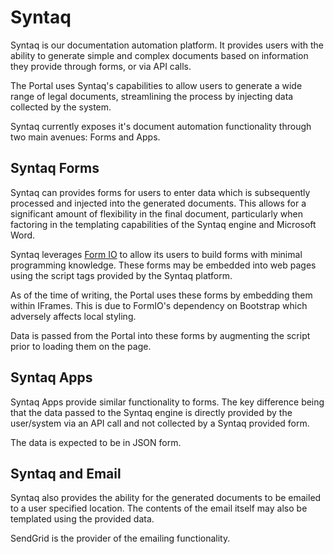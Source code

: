 # Syntaq

Syntaq is our documentation automation platform. It provides users with the ability to generate simple and complex documents based on information they provide through forms, or via API calls.

The Portal uses Syntaq's capabilities to allow users to generate a wide range of legal documents, streamlining the process by injecting data collected by the system.

Syntaq currently exposes it's document automation functionality through two main avenues: Forms and Apps.

## Syntaq Forms

Syntaq can provides forms for users to enter data which is subsequently processed and injected into the generated documents. This allows for a significant amount of flexibility in the final document, particularly when factoring in the templating capabilities of the Syntaq engine and Microsoft Word.

Syntaq leverages [Form IO](https://github.com/formio/formio.js) to allow its users to build forms with minimal programming knowledge. These forms may be embedded into web pages using the script tags provided by the Syntaq platform.

As of the time of writing, the Portal uses these forms by embedding them within IFrames. This is due to FormIO's dependency on Bootstrap which adversely affects local styling.

Data is passed from the Portal into these forms by augmenting the script prior to loading them on the page.

## Syntaq Apps

Syntaq Apps provide similar functionality to forms. The key difference being that the data passed to the Syntaq engine is directly provided by the user/system via an API call and not collected by a Syntaq provided form.

The data is expected to be in JSON form.

## Syntaq and Email

Syntaq also provides the ability for the generated documents to be emailed to a user specified location. The contents of the email itself may also be templated using the provided data.

SendGrid is the provider of the emailing functionality.